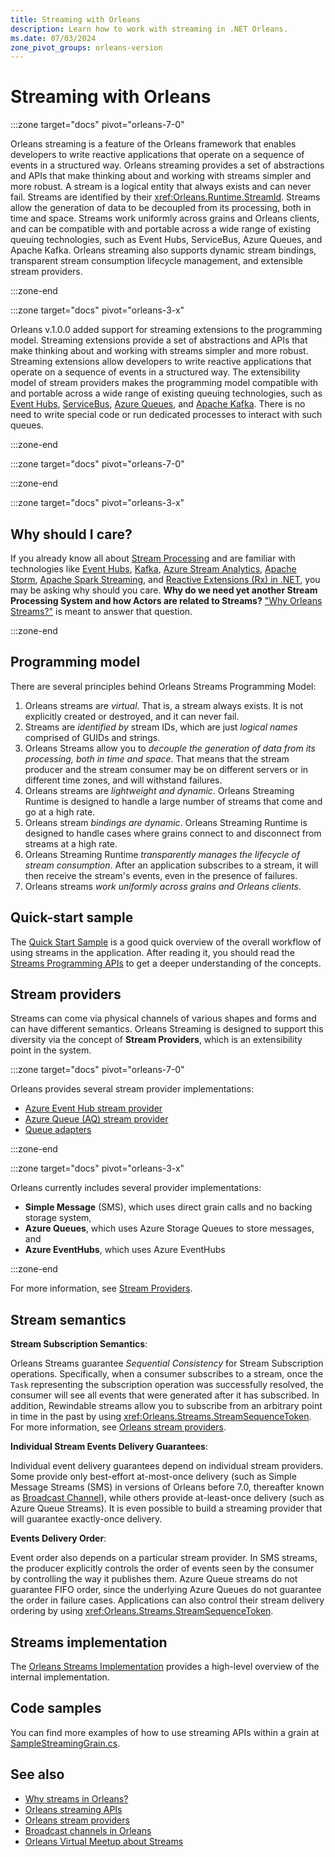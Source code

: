 ```yaml
---
title: Streaming with Orleans
description: Learn how to work with streaming in .NET Orleans.
ms.date: 07/03/2024
zone_pivot_groups: orleans-version
---
```


# Streaming with Orleans

<!-- markdownlint-disable MD044 -->
:::zone target="docs" pivot="orleans-7-0"

Orleans streaming is a feature of the Orleans framework that enables developers to write reactive applications that operate on a sequence of events in a structured way. Orleans streaming provides a set of abstractions and APIs that make thinking about and working with streams simpler and more robust. A stream is a logical entity that always exists and can never fail. Streams are identified by their <xref:Orleans.Runtime.StreamId>. Streams allow the generation of data to be decoupled from its processing, both in time and space. Streams work uniformly across grains and Orleans clients, and can be compatible with and portable across a wide range of existing queuing technologies, such as Event Hubs, ServiceBus, Azure Queues, and Apache Kafka. Orleans streaming also supports dynamic stream bindings, transparent stream consumption lifecycle management, and extensible stream providers.

<!-- markdownlint-enable MD044 -->
:::zone-end

<!-- markdownlint-disable MD044 -->
:::zone target="docs" pivot="orleans-3-x"

Orleans v.1.0.0 added support for streaming extensions to the programming model. Streaming extensions provide a set of abstractions and APIs that make thinking about and working with streams simpler and more robust. Streaming extensions allow developers to write reactive applications that operate on a sequence of events in a structured way. The extensibility model of stream providers makes the programming model compatible with and portable across a wide range of existing queuing technologies, such as [Event Hubs](https://azure.microsoft.com/services/event-hubs/), [ServiceBus](https://azure.microsoft.com/services/service-bus/), [Azure Queues](/azure/storage/queues/storage-quickstart-queues-dotnet), and [Apache Kafka](https://kafka.apache.org/). There is no need to write special code or run dedicated processes to interact with such queues.

<!-- markdownlint-enable MD044 -->
:::zone-end

<!-- markdownlint-disable MD044 -->
:::zone target="docs" pivot="orleans-7-0"
<!-- markdownlint-enable MD044 -->
:::zone-end

<!-- markdownlint-disable MD044 -->
:::zone target="docs" pivot="orleans-3-x"

## Why should I care?

If you already know all about [Stream Processing](https://confluentinc.wordpress.com/2015/01/29/making-sense-of-stream-processing/) and are familiar with technologies like [Event Hubs](https://azure.microsoft.com/services/event-hubs/), [Kafka](https://kafka.apache.org/), [Azure Stream Analytics](https://azure.microsoft.com/services/stream-analytics/), [Apache Storm](https://storm.apache.org/), [Apache Spark Streaming](https://spark.apache.org/streaming/), and [Reactive Extensions (Rx) in .NET](/previous-versions/dotnet/reactive-extensions/hh242985(v=vs.103)), you may be asking why should you care. **Why do we need yet another Stream Processing System and how Actors are related to Streams?** ["Why Orleans Streams?"](streams-why.md) is meant to answer that question.

<!-- markdownlint-enable MD044 -->
:::zone-end

## Programming model

There are several principles behind Orleans Streams Programming Model:

1. Orleans streams are *virtual*. That is, a stream always exists. It is not explicitly created or destroyed, and it can never fail.
1. Streams are *identified by* stream IDs, which are just *logical names* comprised of GUIDs and strings.
1. Orleans Streams allow you to *decouple the generation of data from its processing, both in time and space*. That means that the stream producer and the stream consumer may be on different servers or in different time zones, and will withstand failures.
1. Orleans streams are *lightweight and dynamic*. Orleans Streaming Runtime is designed to handle a large number of streams that come and go at a high rate.
1. Orleans stream *bindings are dynamic*. Orleans Streaming Runtime is designed to handle cases where grains connect to and disconnect from streams at a high rate.
1. Orleans Streaming Runtime *transparently manages the lifecycle of stream consumption*. After an application subscribes to a stream, it will then receive the stream's events, even in the presence of failures.
1. Orleans streams *work uniformly across grains and Orleans clients*.

## Quick-start sample

The [Quick Start Sample](streams-quick-start.md) is a good quick overview of the overall workflow of using streams in the application. After reading it, you should read the [Streams Programming APIs](streams-programming-apis.md) to get a deeper understanding of the concepts.

## Stream providers

Streams can come via physical channels of various shapes and forms and can have different semantics. Orleans Streaming is designed to support this diversity via the concept of **Stream Providers**, which is an extensibility point in the system.

<!-- markdownlint-disable MD044 -->
:::zone target="docs" pivot="orleans-7-0"

Orleans provides several stream provider implementations:

- [Azure Event Hub stream provider](stream-providers.md#azure-event-hub-stream-provider)
- [Azure Queue (AQ) stream provider](stream-providers.md#azure-queue-aq-stream-provider)
- [Queue adapters](stream-providers.md#queue-adapters)

<!-- markdownlint-enable MD044 -->
:::zone-end

<!-- markdownlint-disable MD044 -->
:::zone target="docs" pivot="orleans-3-x"

Orleans currently includes several provider implementations:

- **Simple Message** (SMS), which uses direct grain calls and no backing storage system,
- **Azure Queues**, which uses Azure Storage Queues to store messages, and
- **Azure EventHubs**, which uses Azure EventHubs

<!-- markdownlint-enable MD044 -->
:::zone-end

For more information, see [Stream Providers](stream-providers.md).

## Stream semantics

**Stream Subscription Semantics**:

Orleans Streams guarantee _Sequential Consistency_ for Stream Subscription operations. Specifically, when a consumer subscribes to a stream, once the `Task` representing the subscription operation was successfully resolved, the consumer will see all events that were generated after it has subscribed. In addition, Rewindable streams allow you to subscribe from an arbitrary point in time in the past by using <xref:Orleans.Streams.StreamSequenceToken>. For more information, see [Orleans stream providers](stream-providers.md).

**Individual Stream Events Delivery Guarantees**:

Individual event delivery guarantees depend on individual stream providers. Some provide only best-effort at-most-once delivery (such as Simple Message Streams (SMS) in versions of Orleans before 7.0, thereafter known as [Broadcast Channel](broadcast-channel.md)), while others provide at-least-once delivery (such as Azure Queue Streams). It is even possible to build a streaming provider that will guarantee exactly-once delivery.

**Events Delivery Order**:

Event order also depends on a particular stream provider. In SMS streams, the producer explicitly controls the order of events seen by the consumer by controlling the way it publishes them. Azure Queue streams do not guarantee FIFO order, since the underlying Azure Queues do not guarantee the order in failure cases. Applications can also control their stream delivery ordering by using <xref:Orleans.Streams.StreamSequenceToken>.

## Streams implementation

The [Orleans Streams Implementation](../implementation/streams-implementation/index.md) provides a high-level overview of the internal implementation.

## Code samples

You can find more examples of how to use streaming APIs within a grain at [SampleStreamingGrain.cs](https://github.com/dotnet/orleans/blob/main/test/Grains/TestGrains/SampleStreamingGrain.cs).

## See also

- [Why streams in Orleans?](streams-why.md)
- [Orleans streaming APIs](streams-programming-apis.md)
- [Orleans stream providers](stream-providers.md)
- [Broadcast channels in Orleans](broadcast-channel.md)
- [Orleans Virtual Meetup about Streams](https://www.youtube.com/watch?v=eSepBlfY554)
